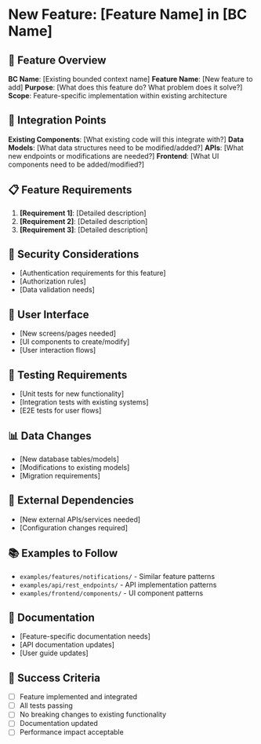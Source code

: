 # New Feature: [Feature Name] in [BC Name]

## 🎯 Feature Overview
**BC Name**: [Existing bounded context name]
**Feature Name**: [New feature to add]
**Purpose**: [What does this feature do? What problem does it solve?]
**Scope**: Feature-specific implementation within existing architecture

## 🔗 Integration Points
**Existing Components**: [What existing code will this integrate with?]
**Data Models**: [What data structures need to be modified/added?]
**APIs**: [What new endpoints or modifications are needed?]
**Frontend**: [What UI components need to be added/modified?]

## 📋 Feature Requirements
1. **[Requirement 1]**: [Detailed description]
2. **[Requirement 2]**: [Detailed description]
3. **[Requirement 3]**: [Detailed description]

## 🔐 Security Considerations
- [Authentication requirements for this feature]
- [Authorization rules]
- [Data validation needs]

## 📱 User Interface
- [New screens/pages needed]
- [UI components to create/modify]
- [User interaction flows]

## 🧪 Testing Requirements
- [Unit tests for new functionality]
- [Integration tests with existing systems]
- [E2E tests for user flows]

## 📊 Data Changes
- [New database tables/models]
- [Modifications to existing models]
- [Migration requirements]

## 🔗 External Dependencies
- [New external APIs/services needed]
- [Configuration changes required]

## 📚 Examples to Follow
- `examples/features/notifications/` - Similar feature patterns
- `examples/api/rest_endpoints/` - API implementation patterns
- `examples/frontend/components/` - UI component patterns

## 📖 Documentation
- [Feature-specific documentation needs]
- [API documentation updates]
- [User guide updates]

## 🎯 Success Criteria
- [ ] Feature implemented and integrated
- [ ] All tests passing
- [ ] No breaking changes to existing functionality
- [ ] Documentation updated
- [ ] Performance impact acceptable 